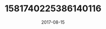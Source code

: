 ---
title: "1581740225386140116"
image: "2017-08-15 16.22.30 1581740225386140116_46248401"
date: "2017-08-15"
type: "photo"
---